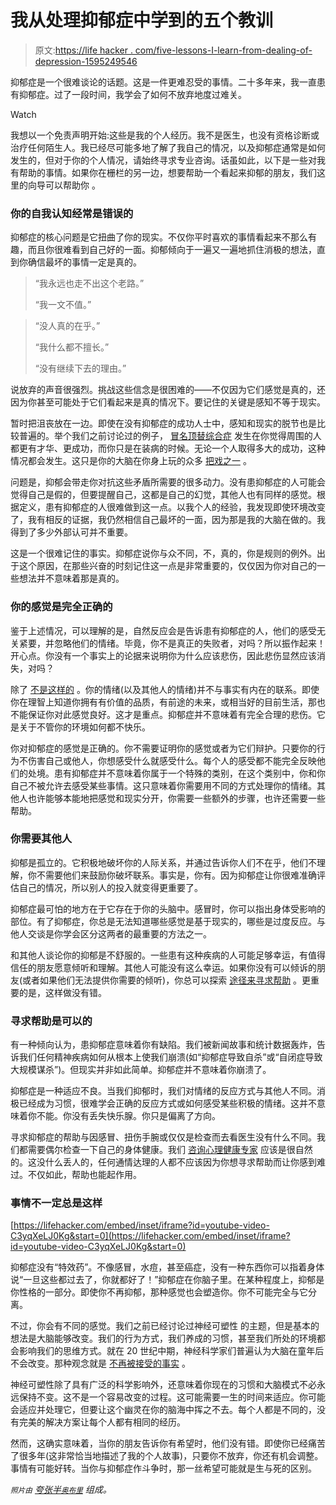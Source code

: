 # 我从处理抑郁症中学到的五个教训

> 原文:[https://life hacker . com/five-lessons-I-learn-from-dealing-of-depression-1595249546](https://lifehacker.com/five-lessons-i-learned-from-dealing-with-depression-1595249546)

抑郁症是一个很难谈论的话题。这是一件更难忍受的事情。二十多年来，我一直患有抑郁症。过了一段时间，我学会了如何不放弃地度过难关。

Watch

我想以一个免责声明开始:这些是我的个人经历。我不是医生，也没有资格诊断或治疗任何陌生人。我已经尽可能多地了解了我自己的情况，以及抑郁症通常是如何发生的，但对于你的个人情况，请始终寻求专业咨询。话虽如此，以下是一些对我有帮助的事情。如果你在栅栏的另一边，想要帮助一个看起来抑郁的朋友，我们这里的向导可以帮助你 。

### 你的自我认知经常是错误的

抑郁症的核心问题是它扭曲了你的现实。不仅你平时喜欢的事情看起来不那么有趣，而且你很难看到自己好的一面。抑郁倾向于一遍又一遍地抓住消极的想法，直到你确信最坏的事情一定是真的。

> “我永远也走不出这个老路。”
> 
> “我一文不值。”

> “没人真的在乎。”
> 
> “我什么都不擅长。”
> 
> “没有继续下去的理由。”

说放弃的声音很强烈。挑战这些信念是很困难的——不仅因为它们感觉是真的，还因为你甚至可能处于它们看起来是真的情况下。要记住的关键是感知不等于现实。

暂时把沮丧放在一边。即使在没有抑郁症的成功人士中，感知和现实的脱节也是比较普遍的。举个我们之前讨论过的例子， [冒名顶替综合症](https://lifehacker.com/feel-like-youre-faking-it-that-might-not-be-a-bad-thin-5928639) 发生在你觉得周围的人都更有才华、更成功，而你只是在装病的时候。无论一个人取得多大的成功，这种情况都会发生。这只是你的大脑在你身上玩的众多 [把戏之一](http://lifehacker.com/seven-tricks-your-mind-plays-on-you-and-how-to-fight-b-5931962) 。

问题是，抑郁会带走你对抗这些矛盾所需要的很多动力。没有患抑郁症的人可能会觉得自己是假的，但要提醒自己，这都是自己的幻觉，其他人也有同样的感觉。根据定义，患有抑郁症的人很难做到这一点。以我个人的经验，我发现即使环境改变了，我有相反的证据，我仍然相信自己最坏的一面，因为那是我的大脑在做的。我得到了多少外部认可并不重要。

这是一个很难记住的事实。抑郁症说你与众不同，不，真的，你是规则的例外。出于这个原因，在那些兴奋的时刻记住这一点是非常重要的，仅仅因为你对自己的一些想法并不意味着那是真的。

### 你的感觉是完全正确的

鉴于上述情况，可以理解的是，自然反应会是告诉患有抑郁症的人，他们的感受无关紧要，并忽略他们的情绪。毕竟，你不是真正的失败者，对吗？所以振作起来！开心点。你没有一个事实上的论据来说明你为什么应该悲伤，因此悲伤显然应该消失，对吗？

除了 [不是这样的](http://hyperboleandahalf.blogspot.com/2013/05/depression-part-two.html) 。你的情绪(以及其他人的情绪)并不与事实有内在的联系。即使你在理智上知道你拥有有价值的品质，有前途的未来，或相当好的目前生活，那也不能保证你对此感觉良好。这才是重点。抑郁症并不意味着有完全合理的悲伤。它是关于不管你的环境如何都不快乐。

你对抑郁症的感觉是正确的。你不需要证明你的感觉或者为它们辩护。只要你的行为不伤害自己或他人，你想感受什么就感受什么。每个人的感受都不能完全反映他们的处境。患有抑郁症并不意味着你属于一个特殊的类别，在这个类别中，你和你自己不被允许去感受某些事情。这只意味着你需要用不同的方式处理你的情绪。其他人也许能够本能地把感觉和现实分开，你需要一些额外的步骤，也许还需要一些帮助。

### 你需要其他人

抑郁是孤立的。它积极地破坏你的人际关系，并通过告诉你人们不在乎，他们不理解，你不需要他们来鼓励你破坏联系。事实是，你有。因为抑郁症让你很难准确评估自己的情况，所以别人的投入就变得更重要了。

抑郁症最可怕的地方在于它存在于你的头脑中。感冒时，你可以指出身体受影响的部位。有了抑郁症，你总是无法知道哪些感觉是基于现实的，哪些是过度反应。与他人交谈是你学会区分这两者的最重要的方法之一。

和其他人谈论你的抑郁是不舒服的。一些患有这种疾病的人可能足够幸运，有值得信任的朋友愿意倾听和理解。其他人可能没有这么幸运。如果你没有可以倾诉的朋友(或者如果他们无法提供你需要的倾听)，你总可以探索 [途径来寻求帮助](https://lifehacker.com/how-to-find-someone-to-talk-to-when-you-cant-afford-th-1185844420) 。更重要的是，这样做没有错。

### 寻求帮助是可以的

有一种倾向认为，患抑郁症意味着你有缺陷。我们被新闻故事和统计数据轰炸，告诉我们任何精神疾病如何从根本上使我们崩溃(如“抑郁症导致自杀”或“自闭症导致大规模谋杀”)。但现实并非如此简单。抑郁症并不意味着你崩溃了。

抑郁症是一种适应不良。当我们抑郁时，我们对情绪的反应方式与其他人不同。消极已经成为习惯，很难学会正确的反应方式或如何感受某些积极的情绪。这并不意味着你不能。你没有丢失快乐腺。你只是偏离了方向。

寻求抑郁症的帮助与因感冒、扭伤手腕或仅仅是检查而去看医生没有什么不同。我们都需要偶尔检查一下自己的身体健康。我们 [咨询心理健康专家](https://lifehacker.com/how-do-i-select-a-therapist-or-counselor-5874359) 应该是很自然的。这没什么丢人的，任何通情达理的人都不应该因为你想寻求帮助而让你感到难过。不仅如此，帮助也能起作用。

### 事情不一定总是这样

 [https://lifehacker.com/embed/inset/iframe?id=youtube-video-C3yqXeLJ0Kg&start=0](https://lifehacker.com/embed/inset/iframe?id=youtube-video-C3yqXeLJ0Kg&start=0) 

抑郁症没有“特效药”。不像感冒，水痘，甚至癌症，没有一种东西你可以指着身体说“一旦这些都过去了，你就都好了！”抑郁症在你脑子里。在某种程度上，抑郁是你性格的一部分。即使你不再抑郁，那种感觉也会塑造你。你不可能完全与它分离。

不过，你会有不同的感觉。我们之前已经讨论过神经可塑性 的主题，但是基本的想法是大脑能够改变。我们的行为方式，我们养成的习惯，甚至我们所处的环境都会影响我们的思维方式。就在 20 世纪中期，神经科学家们普遍认为大脑在童年后不会改变。那种观念就是 [不再被接受的事实](http://en.wikipedia.org/wiki/Neuroplasticity) 。

神经可塑性除了具有广泛的科学影响外，还意味着你现在的习惯和大脑模式不必永远保持不变。这不是一个容易改变的过程。这可能需要一生的时间来适应。你可能会适应并处理它，但要让这个幽灵在你的脑海中挥之不去。每个人都是不同的，没有完美的解决方案让每个人都有相同的经历。

然而，这确实意味着，当你的朋友告诉你有希望时，他们没有错。即使你已经痛苦了很多年(这非常恰当地描述了我的个人故事)，只要你不放弃，你还有机会调整。事情有可能好转。当你与抑郁症作斗争时，那一丝希望可能就是生与死的区别。

<small>*照片由*</small> [*夸张半*](http://hyperboleandahalf.blogspot.com/2013/05/depression-part-two.html)<small></small>*[<small>*奥布里*</small>](https://www.flickr.com/photos/ob1/3257578) 组成。*